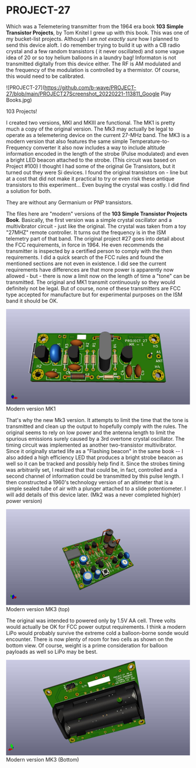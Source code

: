 # PROJECT-27
Which was a Telemetering transmitter from the 1964 era book **103 Simple Transistor Projects**, by Tom Knitel  I grew up with this book.  This was one of my bucket-list projects. Although I am *not exactly sure* how I planned to send this device aloft.  I do remember trying to build it up with a CB radio crystal and a few random transistors ( it never oscillated) and some vague idea of 20 or so toy helium balloons in a laundry bag! Informaton is not transmitted digitally from this device either.  The RF is AM modulated and the frequency of the modulation is controlled by a thermistor.  Of course, this would need to be calibrated. 

![PROJECT-27](https://github.com/b-wave/PROJECT-27/blob/main/PROJECT27Screenshot_20220221-113811_Google Play Books.jpg)

103 Projects!

I created two versions, MKI and MKIII are functional. The MK1 is pretty much a copy of the original version. The Mk3 may actually be legal to operate as a telemetering device on the current 27-MHz band. The MK3 is a modern version that also features the same simple Temperature-to-Frequency converter it also now includes a way to include altitude information encoded in the length of the strobe (Pulse modulated) and even a bright LED beacon attached to the strobe. (This circuit was based on Project #100) I thought I had some of the original Ge Transistors, but it turned out they were Si devices. I found the original transistors on - line but at a cost that did not make it practical to try or even risk these antique transistors to this experiment... Even buying the crystal was costly. I did find a solution for both.  

They are without any Germanium or PNP transistors. 

The files here are "modern" versions of the **103 Simple Transistor Projects Book**. Basically, the first version was a simple crystal oscillator and a multivibrator circuit - just like the original. The crystal was taken from a toy "27MHZ" remote controller. It turns out the frequency is in the ISM telemetry part of that band. The original project #27 goes into detail about the FCC requirements, in force in 1964. He even recommends the transmitter is inspected by a certified person to comply with the then requirements. I did a quick search of the FCC rules and found the mentioned sections are not even in existence. I did see the current requirements have differences are that more power is apparently now allowed - but - there is now a limit now on the length of time a "tone" can be transmitted. The original and MK1 transmit continuously so they would definitely not be legal. But of course, none of these transmitters are FCC type accepted for manufacture but for experimental purposes on the ISM band it should be OK.

![PROJECT-27](https://github.com/b-wave/PROJECT-27/blob/main/PROJECT27/PROJECT27_MKIII/BMP/PROJECT27_MK1_3d.jpg)
Modern version MK1

That's why the new Mk3 version.  It attempts to limit the time that the tone is transmitted and clean up the output to hopefully comply with the rules.  The original seems to rely on low power and the antenna length to limit the spurious emissions surely caused by a 3rd overtone crystal oscillator.  The timing circuit was implemented as another two-transistor multivibrator. Since it originally started life as a "Flashing beacon" in the same book -- I also added a high efficiency LED that produces a bright strobe beacon as well so it can be tracked and possibly help find it.  Since the strobes timing was arbitrarily set, I realized that that could be, in fact, controlled and a second channel of information could be transmitted by this pulse length.  I then constructed a 1960's technology version of an altimeter that is a simple sealed tube of air with a plunger attached to a slide potentiometer. I will add details of this device later. (Mk2 was a never completed high(er) power version)

![PROJECT-27](https://github.com/b-wave/PROJECT-27/blob/main/PROJECT27/PROJECT27_MKIII/BMP/PROJECT27_MKIII_3d.jpg)
Modern version MK3 (top)

The original was intended to powered only by 1.5V AA cell.  Three volts would actually be OK for FCC power output requirements. I think a modern LiPo would probably survive the extreme cold a balloon-borne sonde would encounter. There is now plenty of room for two cells as shown on the bottom view. Of course, weight is a prime consideration for balloon payloads as well so LiPo may be best.  

![PROJECT-27](https://github.com/b-wave/PROJECT-27/blob/main/PROJECT27/PROJECT27_MKIII/BMP/PROJECT27_MKIII_bottom.jpg)
Modern version MK3 (Bottom)





 
